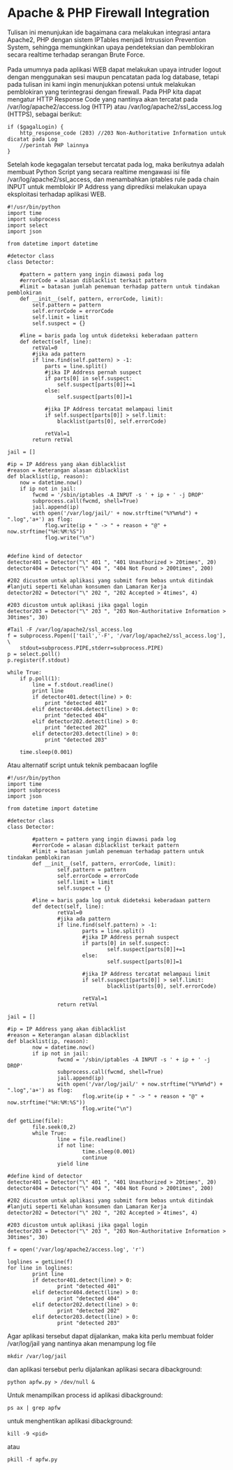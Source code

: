 # Apache & PHP Firewall Integration
Tulisan ini menunjukan ide bagaimana cara melakukan integrasi antara Apache2, PHP dengan sistem IPTables menjadi Intrussion Prevention System, sehingga memungkinkan upaya pendeteksian dan pemblokiran secara realtime terhadap serangan Brute Force.<br>
<br>
Pada umumnya pada aplikasi WEB dapat melakukan upaya intruder logout dengan menggunakan sesi maupun pencatatan pada log database, tetapi pada tulisan ini kami ingin menunjukkan potensi untuk melakukan pemblokiran yang terintegrasi dengan firewall. Pada PHP kita dapat mengatur HTTP Response Code yang nantinya akan tercatat pada /var/log/apache2/access.log (HTTP) atau /var/log/apache2/ssl_access.log (HTTPS), sebagai berikut:
```
if ($gagalLogin) {
	http_response_code (203) //203 Non-Authoritative Information untuk dicatat pada Log
	//perintah PHP lainnya
}
```
Setelah kode kegagalan tersebut tercatat pada log, maka berikutnya adalah membuat Python Script yang secara realtime mengawasi isi file /var/log/apache2/ssl_access, dan menambahkan iptables rule pada chain INPUT untuk memblokir IP Address yang diprediksi melakukan upaya eksploitasi terhadap aplikasi WEB.
```
#!/usr/bin/python
import time
import subprocess
import select
import json

from datetime import datetime

#detector class
class Detector:

	#pattern = pattern yang ingin diawasi pada log
	#errorCode = alasan diblacklist terkait pattern
	#limit = batasan jumlah penemuan terhadap pattern untuk tindakan pemblokiran
	def __init__(self, pattern, errorCode, limit):
		self.pattern = pattern
		self.errorCode = errorCode
		self.limit = limit
		self.suspect = {}

	#line = baris pada log untuk dideteksi keberadaan pattern
	def detect(self, line):
		retVal=0
		#jika ada pattern
		if line.find(self.pattern) > -1:
			parts = line.split()
			#jika IP Address pernah suspect
			if parts[0] in self.suspect:
				self.suspect[parts[0]]+=1
			else:
				self.suspect[parts[0]]=1
				
			#jika IP Address tercatat melampaui limit
			if self.suspect[parts[0]] > self.limit:
				blacklist(parts[0], self.errorCode)

			retVal=1
		return retVal
									
jail = []

#ip = IP Address yang akan diblacklist
#reason = Keterangan alasan diblacklist
def blacklist(ip, reason):
	now = datetime.now()
	if ip not in jail:
		fwcmd = '/sbin/iptables -A INPUT -s ' + ip + ' -j DROP'
		subprocess.call(fwcmd, shell=True)
		jail.append(ip)
		with open('/var/log/jail/' + now.strftime("%Y%m%d") + ".log",'a+') as flog:
			flog.write(ip + " -> " + reason + "@" + now.strftime("%H:%M:%S"))
			flog.write("\n")


#define kind of detector
detector401 = Detector("\" 401 ", "401 Unauthorized > 20times", 20)	
detector404 = Detector("\" 404 ", "404 Not Found > 200times", 200)	

#202 dicustom untuk aplikasi yang submit form bebas untuk ditindak
#lanjuti seperti Keluhan konsumen dan Lamaran Kerja
detector202 = Detector("\" 202 ", "202 Accepted > 4times", 4)

#203 dicustom untuk aplikasi jika gagal login
detector203 = Detector("\" 203 ", "203 Non-Authoritative Information > 30times", 30)

#Tail -F /var/log/apache2/ssl_access.log
f = subprocess.Popen(['tail','-F', '/var/log/apache2/ssl_access.log'], \
	stdout=subprocess.PIPE,stderr=subprocess.PIPE)
p = select.poll()
p.register(f.stdout)

while True:
	if p.poll(1):
		line = f.stdout.readline()		
		print line
		if detector401.detect(line) > 0:
			print "detected 401"
		elif detector404.detect(line) > 0:
			print "detected 404"
		elif detector202.detect(line) > 0:
			print "detected 202"
		elif detector203.detect(line) > 0:
			print "detected 203"

	time.sleep(0.001)
```
Atau alternatif script untuk teknik pembacaan logfile
```
#!/usr/bin/python
import time
import subprocess
import json

from datetime import datetime

#detector class
class Detector:

        #pattern = pattern yang ingin diawasi pada log
        #errorCode = alasan diblacklist terkait pattern
        #limit = batasan jumlah penemuan terhadap pattern untuk tindakan pemblokiran
        def __init__(self, pattern, errorCode, limit):
                self.pattern = pattern
                self.errorCode = errorCode
                self.limit = limit
                self.suspect = {}

        #line = baris pada log untuk dideteksi keberadaan pattern
        def detect(self, line):
                retVal=0
                #jika ada pattern
                if line.find(self.pattern) > -1:
                        parts = line.split()
                        #jika IP Address pernah suspect
                        if parts[0] in self.suspect:
                                self.suspect[parts[0]]+=1
                        else:
                                self.suspect[parts[0]]=1

                        #jika IP Address tercatat melampaui limit
                        if self.suspect[parts[0]] > self.limit:
                                blacklist(parts[0], self.errorCode)

                        retVal=1
                return retVal

jail = []

#ip = IP Address yang akan diblacklist
#reason = Keterangan alasan diblacklist
def blacklist(ip, reason):
        now = datetime.now()
        if ip not in jail:
                fwcmd = '/sbin/iptables -A INPUT -s ' + ip + ' -j DROP'
                subprocess.call(fwcmd, shell=True)
                jail.append(ip)
                with open('/var/log/jail/' + now.strftime("%Y%m%d") + ".log",'a+') as flog:
                        flog.write(ip + " -> " + reason + "@" + now.strftime("%H:%M:%S"))
                        flog.write("\n")

def getLine(file):
        file.seek(0,2)
        while True:
                line = file.readline()
                if not line:
                        time.sleep(0.001)
                        continue
                yield line

#define kind of detector
detector401 = Detector("\" 401 ", "401 Unauthorized > 20times", 20)
detector404 = Detector("\" 404 ", "404 Not Found > 200times", 200)

#202 dicustom untuk aplikasi yang submit form bebas untuk ditindak
#lanjuti seperti Keluhan konsumen dan Lamaran Kerja
detector202 = Detector("\" 202 ", "202 Accepted > 4times", 4)

#203 dicustom untuk aplikasi jika gagal login
detector203 = Detector("\" 203 ", "203 Non-Authoritative Information > 30times", 30)

f = open('/var/log/apache2/access.log', 'r')

loglines = getLine(f)
for line in loglines:
        print line
        if detector401.detect(line) > 0:
                print "detected 401"
        elif detector404.detect(line) > 0:
                print "detected 404"
        elif detector202.detect(line) > 0:
                print "detected 202"
        elif detector203.detect(line) > 0:
                print "detected 203"
```
Agar aplikasi tersebut dapat dijalankan, maka kita perlu membuat folder /var/log/jail yang nantinya akan menampung log file
```
mkdir /var/log/jail
```
dan aplikasi tersebut perlu dijalankan aplikasi secara dibackground:
```
python apfw.py > /dev/null &
```
Untuk menampilkan process id aplikasi dibackground:
```
ps ax | grep apfw
```
untuk menghentikan aplikasi dibackground:
```
kill -9 <pid>
```
atau
```
pkill -f apfw.py
```
